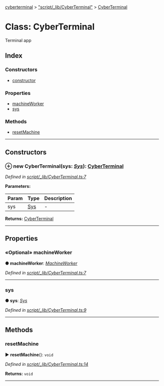 [cyberterminal](../README.md) > ["script/_lib/CyberTerminal"](../modules/_script__lib_cyberterminal_.md) > [CyberTerminal](../classes/_script__lib_cyberterminal_.cyberterminal.md)



# Class: CyberTerminal


Terminal app

## Index

### Constructors

* [constructor](_script__lib_cyberterminal_.cyberterminal.md#constructor)


### Properties

* [machineWorker](_script__lib_cyberterminal_.cyberterminal.md#machineworker)
* [sys](_script__lib_cyberterminal_.cyberterminal.md#sys)


### Methods

* [resetMachine](_script__lib_cyberterminal_.cyberterminal.md#resetmachine)



---
## Constructors
<a id="constructor"></a>


### ⊕ **new CyberTerminal**(sys: *[Sys](../interfaces/_script__lib_sys_.sys.md)*): [CyberTerminal](_script__lib_cyberterminal_.cyberterminal.md)


*Defined in [script/_lib/CyberTerminal.ts:7](https://github.com/FantasyInternet/cyberterminal/blob/HEAD/src/script/_lib/CyberTerminal.ts#L7)*



**Parameters:**

| Param | Type | Description |
| ------ | ------ | ------ |
| sys | [Sys](../interfaces/_script__lib_sys_.sys.md)   |  - |





**Returns:** [CyberTerminal](_script__lib_cyberterminal_.cyberterminal.md)

---


## Properties
<a id="machineworker"></a>

### «Optional» machineWorker

**●  machineWorker**:  *[MachineWorker](../interfaces/_script__lib_machineworker_.machineworker.md)* 

*Defined in [script/_lib/CyberTerminal.ts:7](https://github.com/FantasyInternet/cyberterminal/blob/HEAD/src/script/_lib/CyberTerminal.ts#L7)*





___

<a id="sys"></a>

###  sys

**●  sys**:  *[Sys](../interfaces/_script__lib_sys_.sys.md)* 

*Defined in [script/_lib/CyberTerminal.ts:9](https://github.com/FantasyInternet/cyberterminal/blob/HEAD/src/script/_lib/CyberTerminal.ts#L9)*





___


## Methods
<a id="resetmachine"></a>

###  resetMachine

► **resetMachine**(): `void`



*Defined in [script/_lib/CyberTerminal.ts:14](https://github.com/FantasyInternet/cyberterminal/blob/HEAD/src/script/_lib/CyberTerminal.ts#L14)*





**Returns:** `void`





___


